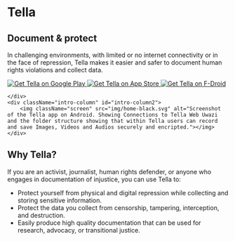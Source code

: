 <div className="section" id="intro">
    <div className="intro-column" id="intro-column1">
        <h1>Tella</h1>
        <h2>Document & protect</h2>
        <p>In challenging environments, with limited or no internet connectivity or in the face of repression, Tella makes it easier and safer to document human rights violations and collect data.</p>
        <div className="download">
            <a href="https://play.google.com/store/apps/details?id=org.hzontal.tella" target="_blank">
                <img className="badge" src="img/google-play-badge.png" alt="Get Tella on Google Play"/>
            </a>
            <a href="https://apps.apple.com/us/app/tella-document-protect/id1598152580" target="_blank">
                <img className="badge" src="img/app-store-badge.svg" id="apple-store-badge" alt="Get Tella on App Store"/>
            </a>
            <a href="https://f-droid.org/packages/org.hzontal.tellaFOSS">
                <img className="badge" src="https://fdroid.gitlab.io/artwork/badge/get-it-on.png" alt="Get Tella on F-Droid" />
            </a>
        </div>
        
        
    </div>
    <div className="intro-column" id="intro-column2">
        <img className="screen" src="img/home-black.svg" alt="Screenshot of the Tella app on Android. Showing Connections to Tella Web Uwazi and the folder structure showing that within Tella users can record and save Images, Videos and Audios securely and encripted."></img>
    </div>

</div>

<div className="section">
    <h2>Why Tella?</h2>
    <p>If you are an activist, journalist, human rights defender, or anyone who engages in documentation of injustice, you can use Tella to:</p>
    <ul>
        <li><span className="emphasis">Protect yourself</span> from physical and digital repression while collecting and storing sensitive information.</li>
        <li><span className="emphasis">Protect the data you collect</span> from censorship, tampering, interception, and destruction.</li>
        <li><span className="emphasis">Easily produce high quality documentation</span> that can be used for research, advocacy, or transitional justice.</li>
    </ul>
    
</div>
